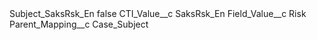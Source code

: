 <?xml version="1.0" encoding="UTF-8"?>
<CustomMetadata xmlns="http://soap.sforce.com/2006/04/metadata" xmlns:xsi="http://www.w3.org/2001/XMLSchema-instance" xmlns:xsd="http://www.w3.org/2001/XMLSchema">
    <label>Subject_SaksRsk_En</label>
    <protected>false</protected>
    <values>
        <field>CTI_Value__c</field>
        <value xsi:type="xsd:string">SaksRsk_En</value>
    </values>
    <values>
        <field>Field_Value__c</field>
        <value xsi:type="xsd:string">Risk</value>
    </values>
    <values>
        <field>Parent_Mapping__c</field>
        <value xsi:type="xsd:string">Case_Subject</value>
    </values>
</CustomMetadata>
